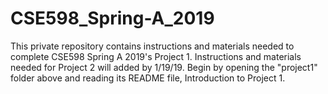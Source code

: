 # CSE598_Spring-A_2019
This private repository contains instructions and materials needed to complete CSE598 Spring A 2019's Project 1. Instructions and materials needed for Project 2 will added by 1/19/19.
Begin by opening the "project1" folder above and reading its README file, Introduction to Project 1.
